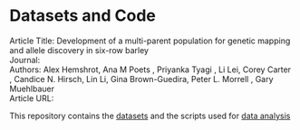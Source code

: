 Datasets and Code
==================

Article Title: Development of a multi-parent population for genetic mapping and allele discovery in six-row barley   
Journal:   
Authors: Alex Hemshrot, Ana M Poets , Priyanka Tyagi , Li Lei, Corey Carter , Candice N. Hirsch, Lin Li, Gina Brown-Guedira, Peter L. Morrell , Gary Muehlbauer   
Article URL:    

This repository contains the [datasets](Datasets) and the scripts used for [data analysis](Analysis) 
